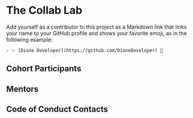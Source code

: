 # The Collab Lab

Add yourself as a contributor to this project as a Markdown link that links your name to your GitHub profile and shows your favorite emoji, as in the following example:

    - ✨ [Dione Developer](https://github.com/DioneDeveloper) 💅

## Cohort Participants

## Mentors

## Code of Conduct Contacts

